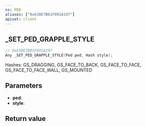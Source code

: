 ```yaml
---
ns: PED
aliases: ["0x630E7B01F091A197"]
apiset: client
---
```

## _SET_PED_GRAPPLE_STYLE

```c
// 0x630E7B01F091A197
Any _SET_PED_GRAPPLE_STYLE(Ped ped, Hash style);
```

Hashes: GS_DRAGGING, GS_FACE_TO_BACK, GS_FACE_TO_FACE, GS_FACE_TO_FACE_WALL, GS_MOUNTED

## Parameters
* **ped**:
* **style**:

## Return value